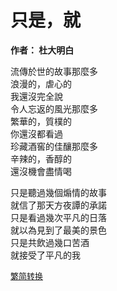 # 只是，就

**作者： 杜大明白**

流傳於世的故事那麼多    
浪漫的，虐心的  
我還沒完全說    
令人忘返的風光那麼多    
繁華的，質樸的  
你還沒都看過    
珍藏酒窖的佳釀那麼多    
辛辣的，香醇的  
還沒機會盡情喝  

只是聽過幾個煽情的故事  
就信了那天方夜譚的承諾  
只是看過幾次平凡的日落  
就以為見到了最美的景色  
只是共飲過幾口苦酒  
就接受了平凡的我    

<font size="2" color="blue">[繁简转换](https://github.com/graycat0918/my-poem/blob/master/poetry/chinese_simplified/only_you.md)</font>

